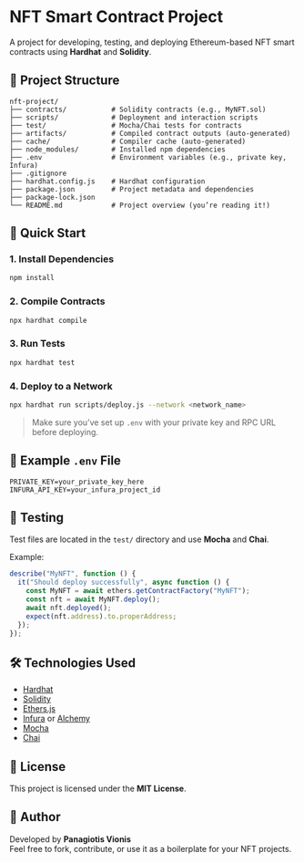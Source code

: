 # NFT Smart Contract Project

A project for developing, testing, and deploying Ethereum-based NFT smart contracts using **Hardhat** and **Solidity**.

## 🧱 Project Structure

```
nft-project/
├── contracts/           # Solidity contracts (e.g., MyNFT.sol)
├── scripts/             # Deployment and interaction scripts
├── test/                # Mocha/Chai tests for contracts
├── artifacts/           # Compiled contract outputs (auto-generated)
├── cache/               # Compiler cache (auto-generated)
├── node_modules/        # Installed npm dependencies
├── .env                 # Environment variables (e.g., private key, Infura)
├── .gitignore
├── hardhat.config.js    # Hardhat configuration
├── package.json         # Project metadata and dependencies
├── package-lock.json
└── README.md            # Project overview (you’re reading it!)
```

## 🚀 Quick Start

### 1. Install Dependencies

```bash
npm install
```

### 2. Compile Contracts

```bash
npx hardhat compile
```

### 3. Run Tests

```bash
npx hardhat test
```

### 4. Deploy to a Network

```bash
npx hardhat run scripts/deploy.js --network <network_name>
```

> Make sure you’ve set up `.env` with your private key and RPC URL before deploying.

## 📝 Example `.env` File

```
PRIVATE_KEY=your_private_key_here
INFURA_API_KEY=your_infura_project_id
```

## 🧪 Testing

Test files are located in the `test/` directory and use **Mocha** and **Chai**.

Example:

```javascript
describe("MyNFT", function () {
  it("Should deploy successfully", async function () {
    const MyNFT = await ethers.getContractFactory("MyNFT");
    const nft = await MyNFT.deploy();
    await nft.deployed();
    expect(nft.address).to.properAddress;
  });
});
```

## 🛠 Technologies Used

- [Hardhat](https://hardhat.org/)
- [Solidity](https://soliditylang.org/)
- [Ethers.js](https://docs.ethers.org/)
- [Infura](https://infura.io/) or [Alchemy](https://www.alchemy.com/)
- [Mocha](https://mochajs.org/)
- [Chai](https://www.chaijs.com/)

## 📄 License

This project is licensed under the **MIT License**.

## 👤 Author

Developed by **Panagiotis Vionis**  
Feel free to fork, contribute, or use it as a boilerplate for your NFT projects.